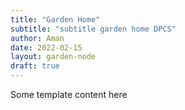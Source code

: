 ```yaml
---
title: "Garden Home"
subtitle: "subtitle garden home DPCS"
author: Aman
date: 2022-02-15
layout: garden-node 
draft: true
---
```


Some template content here
